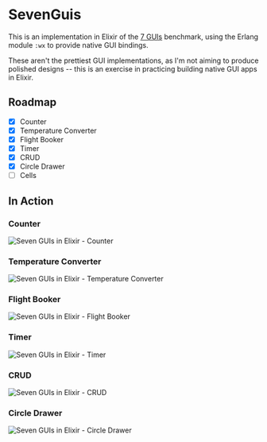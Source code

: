 # SevenGuis

This is an implementation in Elixir of the [7 GUIs](https://eugenkiss.github.io/7guis/tasks/) benchmark, using the Erlang module `:wx` to provide native GUI bindings.

These aren't the prettiest GUI implementations, as I'm not aiming to produce polished designs -- this is an exercise in practicing building native GUI apps in Elixir.

## Roadmap

- [x] Counter
- [x] Temperature Converter
- [x] Flight Booker
- [x] Timer
- [x] CRUD
- [x] Circle Drawer
- [ ] Cells

## In Action

### Counter

![Seven GUIs in Elixir - Counter](https://github.com/user-attachments/assets/a4f3adc8-e30c-4d09-b9d8-835bf96b15ac)

### Temperature Converter

![Seven GUIs in Elixir - Temperature Converter](https://github.com/user-attachments/assets/a8f7cb1e-feec-44e2-b93b-adc244835d92)

### Flight Booker

![Seven GUIs in Elixir - Flight Booker](https://github.com/user-attachments/assets/ca0455c1-d948-4451-9e02-989d1b4a703c)

### Timer

![Seven GUIs in Elixir - Timer](https://github.com/user-attachments/assets/8db4d662-1010-46f7-9f3d-5ce8c4209047)

### CRUD

![Seven GUIs in Elixir - CRUD](https://github.com/user-attachments/assets/1edd7f8e-977f-408f-82c9-81f8b6b7bcef)

### Circle Drawer

![Seven GUIs in Elixir - Circle Drawer](https://github.com/user-attachments/assets/ec8981d3-053f-46ce-add6-0a15881696cd)
